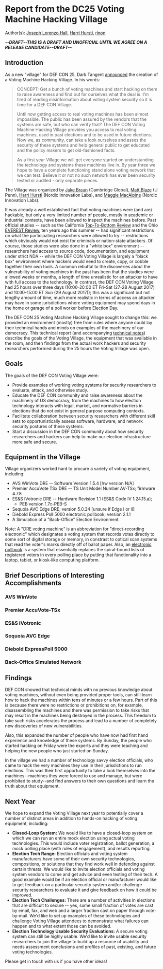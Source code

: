 # Report from the DC25 Voting Machine Hacking Village

Author(s): [Joseph Lorenzo Hall][1], [Harri Hursti][4], [rinon][2]

***--DRAFT--THIS IS A DRAFT AND UNOFFICIAL UNTIL WE AGREE ON A RELEASE
   CANDIDATE--DRAFT--***

## Introduction

As a new "village" for DEF CON 25, Dark Tangent [announced][3] the
creation of a Voting Machine Hacking Village. In his words:

> CONCEPT: Get a bunch of voting machines and start hacking on them to
> raise awareness and find out for ourselves what the deal is.  I'm
> tired of reading misinformation about voting system security so it
> is time for a DEF CON Village.
>
> Until now getting access to real voting machines has been almost
> impossible.  The public has been assured by the vendors that the
> systems are safe, but who can verify that?  The DEF CON Voting
> Machine Hacking Village provides you access to real voting machines,
> used in past elections and to be used in future elections.  Now we,
> as community, can take a look ourselves and asses the security of
> these systems and help general public to get educated and the policy
> makers to get old-fashioned facts.
>
> As a first year Village we will get everyone started on
> understanding the technology and systems these machines live in.  By
> year three we hope to have a complete functioning stand alone voting
> network that we can test.  Believe it or not no such network has
> ever been security tested or audited - only separate pieces.

The Village was organized by [Jake Braun][7] (Cambridge Global), [Matt Blaze][8]
(U Penn), [Harri Hursti][9] (Nordic Innovation Labs), and [Maggie MacAlpine][10]
(Nordic Innovation Labs).

It was already a well established fact that voting machines were (and
are) hackable, but only a very limited number of people, mostly in
academic or industrial contexts, have been allowed to inspect the
machines before.  Past official studies -- such as the California
[Top-To-Bottom Review][5] and the Ohio [EVEREST Review][6], ten years
ago this summer -- had significant restrictions on what the
participating researchers were allowed to try -- restrictions which
obviously would not exist for criminals or nation-state attackers.  Of
course, those studies were also done in a "white box" environment --
researchers had access to source code, documentation, and equipment
under strict NDA -- while the DEF CON Voting Village is largely a
"black box" environment where hackers would need to create, copy, or
cobble together their own tools.  A common rebuttal to the discoveries
about the vulnerability of voting machines in the past has been that
the studies were allowed weeks or months, a length of time 
unrealistic for an attacker to have with full access to the
technology.  In contrast, the DEF CON Voting Village had 25 hours over
three days (10:00-20:00 ET Fri-Sat (27-28 August 2017) and
10:00-15:00 ET Sun (29 August 2017)); this was a significant but not lengthy amount of time,
much more realistic in terms of access an attacker may have in
some jurisdictions where voting equipment may spend days in the home or garage of a
poll worker before Election Day.

The DEF CON 25 Voting Machine Hacking Village sought to change this:
we provided an environment (mostly) free from rules where
anyone could lay their technical hands and minds on examples of the
machinery of our democracy.  This technical report (and accompanying
[technical notes][11]) describe the goals of the Voting Village, the
equipment that was available in the room, and then findings from the
actual work hackers and security researchers performed during the 25
hours the Voting Village was open.

## Goals

The goals of the DEF CON Voting Village were:

* Provide examples of working voting systems for security researchers
  to evaluate, attack, and otherwise study.
* Educate the DEF CON community and raise awareness about the
  machinery of US democracy, from the machines to how election technology interacts with legal, market,
  and normative barriers in elections that do not exist in general
  purpose computing contexts.
* Facilitate collaboration between security researchers with different skill sets to opportunistically assess
  software, hardware, and network security postures of these systems.
* Start a discussion in the DEF CON community about how security
  researchers and hackers can help to make our election infrastructure
  more safe and secure.

## Equipment in the Village

Village organizers worked hard to procure a variety of voting
equipment, including:

* AVS WinVote DRE -- Software Version 1.5.4 [hw version N/A]
* Premier AccuVote TSx DRE -- TS Unit Model Number AV-TSx; firmware 4.7.8
* ES&S iVotronic DRE -- Hardware Revision 1.1 (ES&S Code IV 1.24.15.a);
  * PEB version 1.7c-PEB-S
* Sequoia AVC Edge DRE; version 5.0.24 [unsure if Edge I or II]
* Diebold Express Poll 5000 electronic pollbook; version 2.1.1
* A Simulation of a "Back-Office" Election Environment

Note: A "[DRE voting machine][12]" is an abbreviation for "direct-recording electronic" which
designates a voting system that records votes directly to some sort of
digital storage or memory, in constrast to optical scan systems that
read the voter's marks directly off of ballot paper. Also, an
[electronic pollbook][13] is a system that essentially replaces the spiral-bound
lists of registered voters in every polling place by putting that
functionality into a laptop, tablet, or kiosk-like computing platform.

## Brief Descriptions of Interesting Accomplishments

### AVS WinVote

### Premier AccuVote-TSx

### ES&S iVotronic

### Sequoia AVC Edge

### Diebold ExpressPoll 5000

### Back-Office Simulated Network

## Findings

DEF CON showed that technical minds with no previous knowledge about
voting machines, without even being provided proper tools, can still
learn how to hack the machines within tens of minutes or a few
hours. Part of this is because there were no restrictions or
prohibitions on, for example, disassembling the machines and there was
permission to take risks that may result in the machines being
destroyed in the process. This freedom to take such risks accelerates
the process and lead to a number of completely new discoveries of new
vulnerabilities.

Also, this expanded the number of people who have now had first hand
experience and knowledge of these systems. By Sunday, the people who
started hacking on Friday were the experts and they were teaching and
helping the new people who just started on Sunday.

In the village we had a number of technology savvy election officials,
who came to hack the very machines they use in their jurisdictions to
run elections. This was their first opportunity to take a look
themselves into the machines--machines they were forced to use and
manage, but were prohibited to study--and find answers to their own
questions and learn the truth about that equipment.

## Next Year

We hope to expand the Voting Village next year to potentially cover a
number of distinct areas in addition to hands-on hacking of voting
equipment, including:

* **Closed-Loop System:** We would like to have a closed-loop system
  on which we can run an entire mock election using actual voting
  technologies. This would include voter registration, ballot
  generation, a mock polling place (with rules of engagement), and
  results reporting.
* **Election Tech Range:** Election officials and voting system
  manufacturers have some of their own security technologies,
  compositions, or solutions that they find work well in defending
  against certain threats.  We would like to invite election officials
  and voting system vendors to come and get advice and even testing of
  their tech. A good example would be if an election official or
  manufacturer would like to get feedback on a particular security
  system and/or challenge security researchers to evaluate it and give
  feedback on how it could be improved.
* **Election Tech Challenges:** There are a number of activities in
  elections that are difficult to secure -- yes, some small fraction
  of votes are cast by email, fax, and web and a larger fraction cast
  on paper through vote-by-mail.  We'd like to set up examples of
  these technologies and challenge Voting Village attendees to
  demonstrate what failures can happen and to what extent those can be
  avoided.
* **Election Technology Usable Security Evaluations:** A secure voting
  system can still be highly usable. We'd like to invite usable
  security researchers to join the village to build up a resource of
  usability and needs assessment conclusions and profiles of past,
  existing, and future voting technologies.

Please get in touch with us if you have other ideas!

[1]: https://josephhall.org/
[2]: https://github.com/rinon
[3]: https://forum.defcon.org/forum/defcon/dc25-official-unofficial-parties-social-gatherings-events-contests/dc25-villages/voting-machine-hacking-village/226138-new-for-def-con-25-voting-machine-hacking-village
[4]: https://nordicinnovationlabs.com/
[5]: http://www.sos.ca.gov/elections/voting-systems/oversight/top-bottom-review/
[6]: https://www.eac.gov/assets/1/28/EVEREST.pdf
[7]: https://www.cambridgeglobal.com/new-page
[8]: http://www.crypto.com/
[9]: https://nordicinnovationlabs.com/team/harri-hursti/
[10]: https://nordicinnovationlabs.com/team/margaret-macalpine/
[11]: https://github.com/josephlhall/dc25-votingvillage-report/blob/master/notes-from-folks-redact.md
[12]: https://en.wikipedia.org/wiki/DRE_voting_machine
[13]: https://en.wikipedia.org/wiki/Electronic_pollbook
